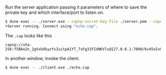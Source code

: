 Run the server application passing it parameters of where to save the private key and which interface/port to listen on.

```sh
$ dune exec -- ./server.exe --capnp-secret-key-file ./server.pem --capnp-listen-address tcp:127.0.0.1:7000
+Server running. Connect using "echo.cap".
```

The `.cap` looks like this

```
capnp://sha-256:f5BAo2n_2gVxUdkyzYsIuitpA1YT_7xFg31FIdNKVls@127.0.0.1:7000/6v45oIvGQ6noMaLOh5GHAJnGJPWEO5A3Qkt0Egke4Ic
```

In another window, invoke the client.

```sh
$ dune exec -- ./client.exe ./echo.cap
```


